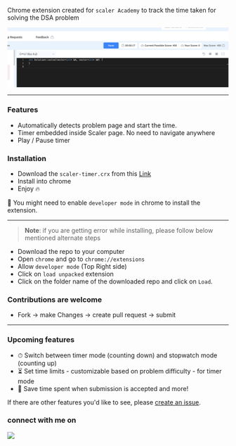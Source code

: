 Chrome extension created for `scaler Academy` to track the time taken for solving the DSA problem

![ScreenShot](https://raw.githubusercontent.com/alaspuresujay/scaler-timer/master/img/ss-1.png)

---

### Features

- Automatically detects problem page and start the time.
- Timer embedded inside Scaler page. No need to navigate anywhere
- Play / Pause timer

### Installation

- Download the `scaler-timer.crx` from this [Link](https://github.com/alaspuresujay/scaler-timer/releases/tag/V1.0.0)
- Install into chrome
- Enjoy :fire:

📍 You might need to enable `developer mode` in chrome to install the extension.

---
> **Note**:
>  if you are getting error while installing, please follow below mentioned alternate steps

- Download the repo to your computer
- Open `chrome` and go to `chrome://extensions`
- Allow `developer mode` (Top Right side)
- Click on `load unpacked` extension
- Click on the folder name of the downloaded repo and click on `Load`.

### Contributions are welcome

- Fork -> make Changes -> create pull request -> submit

---

### Upcoming features

- ⏱ Switch between timer mode (counting down) and stopwatch mode (counting up)
- ⏳ Set time limits - customizable based on problem difficulty - for timer mode
- 💾 Save time spent when submission is accepted
  and more!

If there are other features you'd like to see, please [create an issue](https://github.com/alaspuresujay/scaler-timer/issues/new).

### connect with me on

  <a href="https://in.linkedin.com/in/alaspuresujay" alt="LinkedIn/alaspuresujay">
    <img src="https://img.shields.io/badge/LinkedIn-%20-blue?style=flat&logo=Linkedin&logoColor=white" />
  </a>
